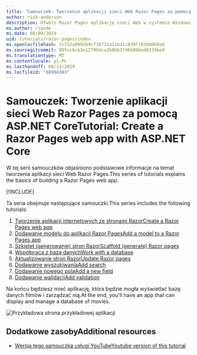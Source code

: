 ```yaml
---
title: 'Samouczek: Tworzenie aplikacji sieci Web Razor Pages za pomocą ASP.NET Core'
author: rick-anderson
description: Utwórz Razor Pages aplikację sieci Web w systemie Windows przy użyciu programu Visual Studio, ASP.NET Core i EF Core.
ms.author: riande
ms.date: 08/09/2019
uid: tutorials/razor-pages/index
ms.openlocfilehash: 7c722a0992b9cf30731a11b31c839f183d40b9a0
ms.sourcegitcommit: 89fcc6cb3e12790dca2b8b62f86609bed6335be9
ms.translationtype: MT
ms.contentlocale: pl-PL
ms.lasthandoff: 08/13/2019
ms.locfileid: "68994303"
---
```

# <a name="tutorial-create-a-razor-pages-web-app-with-aspnet-core"></a><span data-ttu-id="68d04-103">Samouczek: Tworzenie aplikacji sieci Web Razor Pages za pomocą ASP.NET Core</span><span class="sxs-lookup"><span data-stu-id="68d04-103">Tutorial: Create a Razor Pages web app with ASP.NET Core</span></span>

<span data-ttu-id="68d04-104">W tej serii samouczków objaśniono podstawowe informacje na temat tworzenia aplikacji sieci Web Razor Pages.</span><span class="sxs-lookup"><span data-stu-id="68d04-104">This series of tutorials explains the basics of building a Razor Pages web app.</span></span> 

[!INCLUDE[](~/includes/advancedRP.md)]

<span data-ttu-id="68d04-105">Ta seria obejmuje następujące samouczki:</span><span class="sxs-lookup"><span data-stu-id="68d04-105">This series includes the following tutorials:</span></span>

1. [<span data-ttu-id="68d04-106">Tworzenie aplikacji internetowych ze stronami Razor</span><span class="sxs-lookup"><span data-stu-id="68d04-106">Create a Razor Pages web app</span></span>](xref:tutorials/razor-pages/razor-pages-start)
1. [<span data-ttu-id="68d04-107">Dodawanie modelu do aplikacji Razor Pages</span><span class="sxs-lookup"><span data-stu-id="68d04-107">Add a model to a Razor Pages app</span></span>](xref:tutorials/razor-pages/model)
1. [<span data-ttu-id="68d04-108">Szkielet (generowanie) stron Razor</span><span class="sxs-lookup"><span data-stu-id="68d04-108">Scaffold (generate) Razor pages</span></span>](xref:tutorials/razor-pages/page)
1. [<span data-ttu-id="68d04-109">Współpraca z bazą danych</span><span class="sxs-lookup"><span data-stu-id="68d04-109">Work with a database</span></span>](xref:tutorials/razor-pages/sql)
1. [<span data-ttu-id="68d04-110">Aktualizowanie stron Razor</span><span class="sxs-lookup"><span data-stu-id="68d04-110">Update Razor pages</span></span>](xref:tutorials/razor-pages/da1)
1. [<span data-ttu-id="68d04-111">Dodawanie wyszukiwania</span><span class="sxs-lookup"><span data-stu-id="68d04-111">Add search</span></span>](xref:tutorials/razor-pages/search)
1. [<span data-ttu-id="68d04-112">Dodawanie nowego pola</span><span class="sxs-lookup"><span data-stu-id="68d04-112">Add a new field</span></span>](xref:tutorials/razor-pages/new-field)
1. [<span data-ttu-id="68d04-113">Dodawanie walidacji</span><span class="sxs-lookup"><span data-stu-id="68d04-113">Add validation</span></span>](xref:tutorials/razor-pages/validation)

<span data-ttu-id="68d04-114">Na końcu będziesz mieć aplikację, która będzie mogła wyświetlać bazę danych filmów i zarządzać nią.</span><span class="sxs-lookup"><span data-stu-id="68d04-114">At the end, you'll have an app that can display and manage a database of movies.</span></span>

![Przykładowa strona przykładowej aplikacji](index/_static/sample-page.png)

## <a name="additional-resources"></a><span data-ttu-id="68d04-116">Dodatkowe zasoby</span><span class="sxs-lookup"><span data-stu-id="68d04-116">Additional resources</span></span>

* [<span data-ttu-id="68d04-117">Wersja tego samouczka usługi YouTube</span><span class="sxs-lookup"><span data-stu-id="68d04-117">Youtube version of this tutorial</span></span>](https://www.youtube.com/watch?v=F0SP7Ry4flQ&feature=youtu.be)
